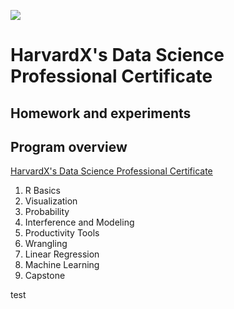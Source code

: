 ![](https://prod-edx-edxapp-assets.edx-cdn.org/static/edx.org/images/logo.790c9a5340cb.png)

# HarvardX's Data Science Professional Certificate

## Homework and experiments

## Program overview
[HarvardX's Data Science Professional Certificate](https://www.edx.org/professional-certificate/harvardx-data-science)

1. R Basics
2. Visualization
3. Probability
4. Interference and Modeling
5. Productivity Tools
6. Wrangling
7. Linear Regression
8. Machine Learning
9. Capstone


test
